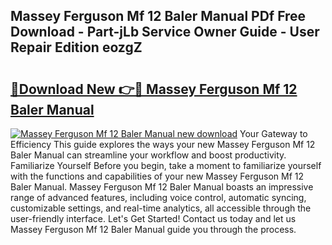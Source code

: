 ## Massey Ferguson Mf 12 Baler Manual PDf Free Download - Part-jLb Service Owner Guide - User Repair Edition eozgZ

# <h2><a href="http://bc52318.oget.top/?id=Massey+Ferguson+Mf+12+Baler+Manual">🔗Download New 👉🔴 Massey Ferguson Mf 12 Baler Manual</a></h2>

[![Massey Ferguson Mf 12 Baler Manual new download](https://i.imgur.com/5g1atiW.png)](http://bc52318.oget.top/?id=Massey+Ferguson+Mf+12+Baler+Manual)
Your Gateway to Efficiency This guide explores the ways your new Massey Ferguson Mf 12 Baler Manual can streamline your workflow and boost productivity. Familiarize Yourself Before you begin, take a moment to familiarize yourself with the functions and capabilities of your new Massey Ferguson Mf 12 Baler Manual. Massey Ferguson Mf 12 Baler Manual boasts an impressive range of advanced features, including voice control, automatic syncing, customizable settings, and real-time analytics, all accessible through the user-friendly interface. Let's Get Started! Contact us today and let us Massey Ferguson Mf 12 Baler Manual guide you through the process.
